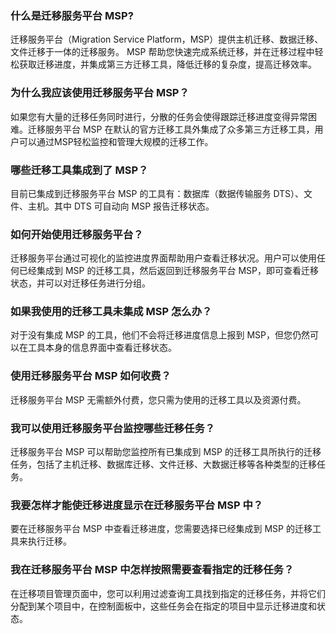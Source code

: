 ### 什么是迁移服务平台 MSP?


迁移服务平台（Migration Service Platform，MSP）提供主机迁移、数据迁移、文件迁移于一体的迁移服务。
MSP 帮助您快速完成系统迁移，并在迁移过程中轻松获取迁移进度，并集成第三方迁移工具，降低迁移的复杂度，提高迁移效率。

### 为什么我应该使用迁移服务平台 MSP？


如果您有大量的迁移任务同时进行，分散的任务会使得跟踪迁移进度变得异常困难。迁移服务平台 MSP 在默认的官方迁移工具外集成了众多第三方迁移工具，用户可以通过MSP轻松监控和管理大规模的迁移工作。

### 哪些迁移工具集成到了 MSP？


目前已集成到迁移服务平台 MSP 的工具有：数据库（数据传输服务 DTS）、文件、主机。其中 DTS 可自动向 MSP 报告迁移状态。

### 如何开始使用迁移服务平台？


迁移服务平台通过可视化的监控进度界面帮助用户查看迁移状况。用户可以使用任何已经集成到 MSP 的迁移工具，然后返回到迁移服务平台 MSP，即可查看迁移状态，并可以对迁移任务进行分组。



### 如果我使用的迁移工具未集成 MSP 怎么办？

对于没有集成 MSP 的工具，他们不会将迁移进度信息上报到 MSP，但您仍然可以在工具本身的信息界面中查看迁移状态。


### 使用迁移服务平台 MSP 如何收费？
迁移服务平台 MSP 无需额外付费，您只需为使用的迁移工具以及资源付费。


### 我可以使用迁移服务平台监控哪些迁移任务？
迁移服务平台 MSP 可以帮助您监控所有已集成到 MSP 的迁移工具所执行的迁移任务，包括了主机迁移、数据库迁移、文件迁移、大数据迁移等各种类型的迁移任务。

### 我要怎样才能使迁移进度显示在迁移服务平台 MSP 中？
要在迁移服务平台 MSP 中查看迁移进度，您需要选择已经集成到 MSP 的迁移工具来执行迁移。


### 我在迁移服务平台 MSP 中怎样按照需要查看指定的迁移任务？
在迁移项目管理页面中，您可以利用过滤查询工具找到指定的迁移任务，并将它们分配到某个项目中，在控制面板中，这些任务会在指定的项目中显示迁移进度和状态。




